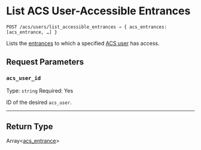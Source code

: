 # List ACS User-Accessible Entrances

```
POST /acs/users/list_accessible_entrances ⇒ { acs_entrances: [acs_entrance, …] }
```

Lists the [entrances](https://docs.seam.co/latest/api/acs/entrances) to which a specified [ACS user](https://docs.seam.co/latest/capability-guides/access-systems/user-management) has access.

## Request Parameters

### `acs_user_id`

Type: `string`
Required: Yes

ID of the desired `acs_user`.

***

## Return Type

Array<[acs\_entrance](./)>
